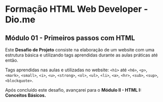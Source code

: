 # Formação HTML Web Developer - Dio.me
## Módulo 01 - Primeiros passos com HTML

Este <strong>Desafio de Projeto</strong> consiste na elaboração de um website com uma estrutura básica e utilizando tags aprendidas durante as aulas práticas até então. 

Tags aprendidas nas aulas e utilizadas no website: `<h1>` até `<h6>`, `<p>`, `<mark>`, `<small>`, `<i>`, `<u>`, `<strong>`, `<ol>`, `<ul>`, `<li>`, `<a>`, `<hr>`, `<sub>`, `<sup>`, `<blockquote>`.

Após concluído este desafio, avançarei para o <strong>Módulo II - HTML I: Conceitos Básicos.</strong>
